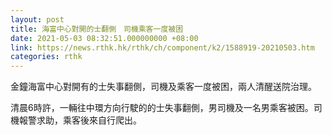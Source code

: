 ```yaml
---
layout: post
title: 海富中心對開的士翻側　司機乘客一度被困
date: 2021-05-03 08:32:51.000000000 +08:00
link: https://news.rthk.hk/rthk/ch/component/k2/1588919-20210503.htm
categories: rthk
---
```


金鐘海富中心對開有的士失事翻側，司機及乘客一度被困，兩人清醒送院治理。

清晨6時許，一輛往中環方向行駛的的士失事翻側，男司機及一名男乘客被困。司機報警求助，乘客後來自行爬出。
